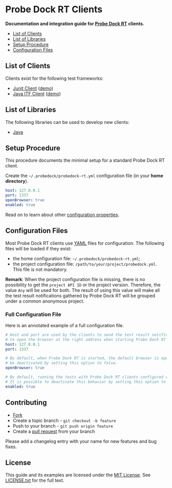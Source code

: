 # Probe Dock RT Clients

**Documentation and integration guide for [Probe Dock RT](https://github.com/probedock/probedock-rt) clients.**

* [List of Clients](#clients)
* [List of Libraries](#libraries)
* [Setup Procedure](#setup-procedure)
* [Configuration Files](#configuration-files)

<a name="clients"></a>
## List of Clients

Clients exist for the following test frameworks:

* [Junit Client](https://github.com/probedock/probedock-rt-junit) ([demo](https://github.com/probedock/probedock-demo-junit))
* [Java ITF Client](https://github.com/probedock/probedock-rt-itf) ([demo](https://github.com/probedock/probedock-demo-itf))

<a name="libraries"></a>
## List of Libraries

The following libraries can be used to develop new clients:

* [Java](https://github.com/probedock/probedock-rt-java)

<a name="setup-procedure"></a>
## Setup Procedure

This procedure documents the minimal setup for a standard Probe Dock RT client.

Create the `~/.probedock/probedock-rt.yml` configuration file (in your **home directory**).

```yml
host: 127.0.0.1
port: 1337
openBrowser: true
enabled: true
```

Read on to learn about other [configuration properties](#configuration-files).

<a name="configuration-files"></a>
## Configuration Files

Most Probe Dock RT clients use [YAML](http://yaml.org) files for configuration.
The following files will be loaded if they exist:

* the home configuration file: `~/.probedock/probedock-rt.yml`;
* the project configuration file: `/path/to/your/project/probedock.yml`. This file is not mandatory.

**Remark**: When the project configuration file is missing, there is no possibility to get the  `project API ID` or the
project version. Therefore, the value `Any` will be used for both. The result of using this value will make all the test
result notifications gathered by Probe Dock RT will be grouped under a common anonymous project.

### Full Configuration File

Here is an annotated example of a full configuration file.

```yml
# Host and port are used by the clients to send the test result notifications. It is also used 
# to open the browser at the right address when starting Probe Dock RT
host: 127.0.0.1
port: 1337

# By default, when Probe Dock RT is started, the default browser is open to the starting page. This can
# be deactivated by setting this option to false.
openBrowser: true

# By default, running the tests with Probe Dock RT clients configured will send the test result notifications.
# It is possible to deactivate this behavior by setting this option to false.
enabled: true
```

## Contributing

* [Fork](https://help.github.com/articles/fork-a-repo)
* Create a topic branch - `git checkout -b feature`
* Push to your branch - `git push origin feature`
* Create a [pull request](http://help.github.com/pull-requests/) from your branch

Please add a changelog entry with your name for new features and bug fixes.

## License

This guide and its examples are licensed under the [MIT License](http://opensource.org/licenses/MIT).
See [LICENSE.txt](LICENSE.txt) for the full text.
